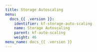 ```yaml
---
title: Storage Autoscaling
menu:
  docs_{{ .version }}:
    identifier: kf-storage-auto-scaling
    name: Storage Autoscaling
    parent: kf-auto-scaling
    weight: 46
menu_name: docs_{{ .version }}
---
```

